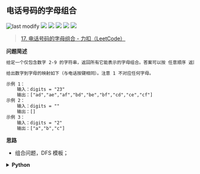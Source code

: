 ## 电话号码的字母组合
<!--START_SECTION:badge-->

![last modify](https://img.shields.io/static/v1?label=last%20modify&message=2022-10-16%2017%3A41%3A53&color=yellowgreen&style=flat-square)
[![](https://img.shields.io/static/v1?label=&message=%E4%B8%AD%E7%AD%89&color=yellow&style=flat-square)](../../../README.md#中等)
[![](https://img.shields.io/static/v1?label=&message=LeetCode&color=green&style=flat-square)](../../../README.md#leetcode)
[![](https://img.shields.io/static/v1?label=&message=%E5%AD%97%E7%AC%A6%E4%B8%B2&color=blue&style=flat-square)](../../../README.md#字符串)
[![](https://img.shields.io/static/v1?label=&message=%E6%B7%B1%E5%BA%A6%E4%BC%98%E5%85%88%E6%90%9C%E7%B4%A2&color=blue&style=flat-square)](../../../README.md#深度优先搜索)
[![](https://img.shields.io/static/v1?label=&message=LeetCode%20Hot%20100&color=blue&style=flat-square)](../../../README.md#leetcode-hot-100)

<!--END_SECTION:badge-->
<!--info
tags: [字符串, dfs, lc100]
source: LeetCode
level: 中等
number: '0017'
name: 电话号码的字母组合
companies: []
-->

> [17. 电话号码的字母组合 - 力扣（LeetCode）](https://leetcode.cn/problems/letter-combinations-of-a-phone-number)

<summary><b>问题简述</b></summary>

```txt
给定一个仅包含数字 2-9 的字符串，返回所有它能表示的字母组合。答案可以按 任意顺序 返回。

给出数字到字母的映射如下（与电话按键相同）。注意 1 不对应任何字母。

示例 1：
    输入：digits = "23"
    输出：["ad","ae","af","bd","be","bf","cd","ce","cf"]
示例 2：
    输入：digits = ""
    输出：[]
示例 3：
    输入：digits = "2"
    输出：["a","b","c"]
```

<!-- 
<details><summary><b>详细描述</b></summary>

```txt
```

</details>
-->

<!-- <div align="center"><img src="../../../_assets/xxx.png" height="300" /></div> -->

<summary><b>思路</b></summary>

- 组合问题，DFS 模板；

<details><summary><b>Python</b></summary>

```python
class Solution:
    def letterCombinations(self, digits: str) -> List[str]:
        if not digits: return []

        tb = {
            '2': 'abc',
            '3': 'def',
            '4': 'ghi',
            '5': 'jkl',
            '6': 'mno',
            '7': 'pqrs',
            '8': 'tuv',
            '9': 'wxyz'
        }

        ret = []

        def dfs(i, tmp):
            if i == len(digits):
                ret.append(''.join(tmp))
                return
            
            for c in tb[digits[i]]:
                tmp.append(c)
                dfs(i + 1, tmp)
                tmp.pop()  # 回溯

        dfs(0, [])
        return ret
```

</details>

